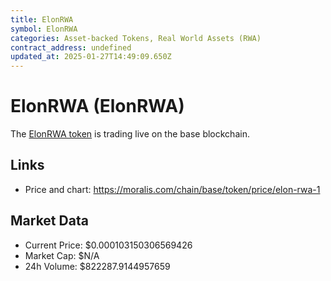 ```yaml
---
title: ElonRWA
symbol: ElonRWA
categories: Asset-backed Tokens, Real World Assets (RWA)
contract_address: undefined
updated_at: 2025-01-27T14:49:09.650Z
---
```


# ElonRWA (ElonRWA)
The [ElonRWA token](https://moralis.com/chain/base/token/price/elon-rwa-1) is trading live on the base blockchain.

## Links
- Price and chart: https://moralis.com/chain/base/token/price/elon-rwa-1

## Market Data
- Current Price: $0.000103150306569426
- Market Cap: $N/A
- 24h Volume: $822287.9144957659
